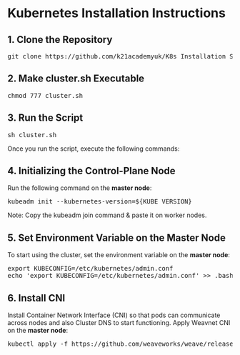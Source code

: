 <!DOCTYPE html>
<html lang="en">

<body>

<h1>Kubernetes Installation Instructions</h1>

<h2>1. Clone the Repository</h2>
<pre>git clone https://github.com/k21academyuk/K8s_Installation_Script.git</pre>

<h2>2. Make cluster.sh Executable</h2>
<pre>chmod 777 cluster.sh</pre>

<h2>3. Run the Script</h2>
<pre>sh cluster.sh</pre>

<p>Once you run the script, execute the following commands:</p>

<h2>4. Initializing the Control-Plane Node</h2>
<p>Run the following command on the <strong>master node</strong>:</p>
<pre>kubeadm init --kubernetes-version=${KUBE_VERSION}</pre>
<p>Note: Copy the kubeadm join command & paste it on worker nodes.</p>

<h2>5. Set Environment Variable on the Master Node</h2>
<p>To start using the cluster, set the environment variable on the <strong>master node</strong>:</p>
<pre>
export KUBECONFIG=/etc/kubernetes/admin.conf
echo 'export KUBECONFIG=/etc/kubernetes/admin.conf' >> .bashrc
</pre>

<h2>6. Install CNI</h2>
<p>Install Container Network Interface (CNI) so that pods can communicate across nodes and also Cluster DNS to start functioning. Apply Weavnet CNI on the <strong>master node</strong>:</p>
<pre>kubectl apply -f https://github.com/weaveworks/weave/releases/download/v2.8.1/weave-daemonset-k8s.yaml</pre>

</body>
</html>
